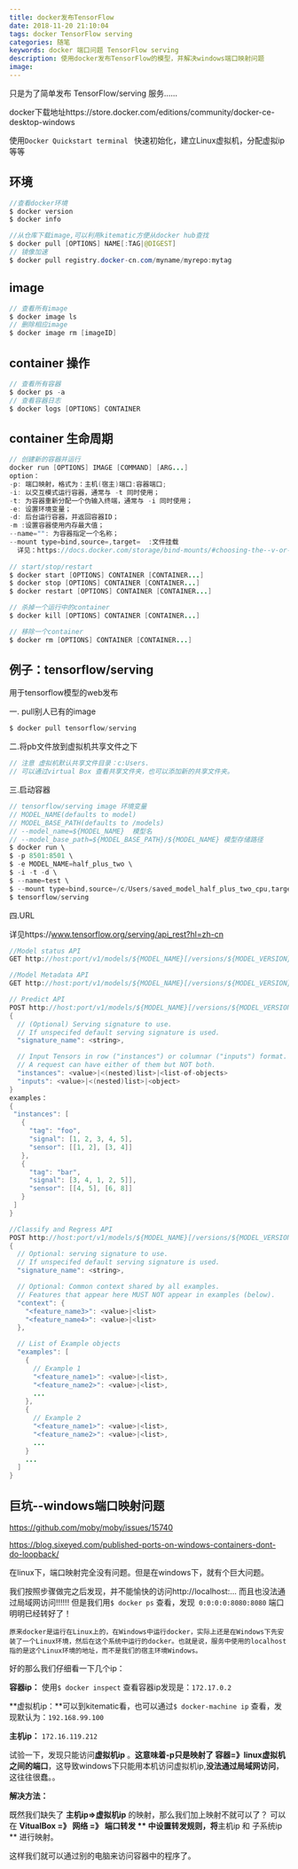 ```yaml
---
title: docker发布TensorFlow
date: 2018-11-20 21:10:04
tags: docker TensorFlow serving
categories: 随笔
keywords: docker 端口问题 TensorFlow serving 
description: 使用docker发布TensorFlow的模型，并解决windows端口映射问题
image: 
---
```


只是为了简单发布 TensorFlow/serving 服务……

docker下载地址https://store.docker.com/editions/community/docker-ce-desktop-windows

使用`Docker Quickstart terminal ` 快速初始化，建立Linux虚拟机，分配虚拟ip等等

## 环境

```java
//查看docker环境
$ docker version
$ docker info

//从仓库下载image,可以利用kitematic方便从docker hub查找
$ docker pull [OPTIONS] NAME[:TAG|@DIGEST]		
// 镜像加速
$ docker pull registry.docker-cn.com/myname/myrepo:mytag
```

## image

```java
// 查看所有image
$ docker image ls
// 删除相应image
$ docker image rm [imageID]
```

## container 操作

```java
// 查看所有容器
$ docker ps -a
// 查看容器日志
$ docker logs [OPTIONS] CONTAINER
```

## container 生命周期

```java
// 创建新的容器并运行
docker run [OPTIONS] IMAGE [COMMAND] [ARG...]
option：
-p: 端口映射，格式为：主机(宿主)端口:容器端口;
-i: 以交互模式运行容器，通常与 -t 同时使用；
-t: 为容器重新分配一个伪输入终端，通常与 -i 同时使用；
-e: 设置环境变量；
-d: 后台运行容器，并返回容器ID；
-m :设置容器使用内存最大值；
--name="": 为容器指定一个名称；
--mount type=bind,source=,target=  :文件挂载
  详见：https://docs.docker.com/storage/bind-mounts/#choosing-the--v-or---mount-flag
  
// start/stop/restart
$ docker start [OPTIONS] CONTAINER [CONTAINER...]
$ docker stop [OPTIONS] CONTAINER [CONTAINER...]
$ docker restart [OPTIONS] CONTAINER [CONTAINER...]

// 杀掉一个运行中的container
$ docker kill [OPTIONS] CONTAINER [CONTAINER...]

// 移除一个container
$ docker rm [OPTIONS] CONTAINER [CONTAINER...]
```



## 例子：tensorflow/serving

用于tensorflow模型的web发布

一. pull别人已有的image

```java
$ docker pull tensorflow/serving
```

二.将pb文件放到虚拟机共享文件之下

```java
// 注意 虚拟机默认共享文件目录：c:Users.
// 可以通过virtual Box 查看共享文件夹，也可以添加新的共享文件夹。	
```

三.启动容器

```java
// tensorflow/serving image 环境变量
// MODEL_NAME(defaults to model)
// MODEL_BASE_PATH(defaults to /models)
// --model_name=${MODEL_NAME}  模型名
// --model_base_path=${MODEL_BASE_PATH}/${MODEL_NAME} 模型存储路径
$ docker run \
$ -p 8501:8501 \
$ -e MODEL_NAME=half_plus_two \
$ -i -t -d \
$ --name=test \
$ --mount type=bind,source=/c/Users/saved_model_half_plus_two_cpu,target=/models/half_plus_two \
$ tensorflow/serving
```

四.URL

详见https://www.tensorflow.org/serving/api_rest?hl=zh-cn

```java
//Model status API
GET http://host:port/v1/models/${MODEL_NAME}[/versions/${MODEL_VERSION}]

//Model Metadata API
GET http://host:port/v1/models/${MODEL_NAME}[/versions/${MODEL_VERSION}]/metadata

// Predict API
POST http://host:port/v1/models/${MODEL_NAME}[/versions/${MODEL_VERSION}]:predict
{
  // (Optional) Serving signature to use.
  // If unspecifed default serving signature is used.
  "signature_name": <string>,

  // Input Tensors in row ("instances") or columnar ("inputs") format.
  // A request can have either of them but NOT both.
  "instances": <value>|<(nested)list>|<list-of-objects>
  "inputs": <value>|<(nested)list>|<object>
}
examples：
{
 "instances": [
   {
     "tag": "foo",
     "signal": [1, 2, 3, 4, 5],
     "sensor": [[1, 2], [3, 4]]
   },
   {
     "tag": "bar",
     "signal": [3, 4, 1, 2, 5]],
     "sensor": [[4, 5], [6, 8]]
   }
 ]
}

//Classify and Regress API
POST http://host:port/v1/models/${MODEL_NAME}[/versions/${MODEL_VERSION}]:(classify|regress)
{
  // Optional: serving signature to use.
  // If unspecifed default serving signature is used.
  "signature_name": <string>,

  // Optional: Common context shared by all examples.
  // Features that appear here MUST NOT appear in examples (below).
  "context": {
    "<feature_name3>": <value>|<list>
    "<feature_name4>": <value>|<list>
  },

  // List of Example objects
  "examples": [
    {
      // Example 1
      "<feature_name1>": <value>|<list>,
      "<feature_name2>": <value>|<list>,
      ...
    },
    {
      // Example 2
      "<feature_name1>": <value>|<list>,
      "<feature_name2>": <value>|<list>,
      ...
    }
    ...
  ]
}
```

## 巨坑--windows端口映射问题

https://github.com/moby/moby/issues/15740

https://blog.sixeyed.com/published-ports-on-windows-containers-dont-do-loopback/

在linux下，端口映射完全没有问题。但是在windows下，就有个巨大问题。

我们按照步骤做完之后发现，并不能愉快的访问http://localhost:... 而且也没法通过局域网访问!!!!!!
但是我们用`$ docker ps` 查看，发现` 0:0:0:0:8080:8080` 端口明明已经转好了！

```
原来docker是运行在Linux上的，在Windows中运行docker，实际上还是在Windows下先安装了一个Linux环境，然后在这个系统中运行的docker。也就是说，服务中使用的localhost指的是这个Linux环境的地址，而不是我们的宿主环境Windows。
```

好的那么我们仔细看一下几个ip：

**容器ip：** 使用`$ docker inspect` 查看容器ip发现是：`172.17.0.2`

**虚拟机ip：**可以到kitematic看，也可以通过`$ docker-machine ip` 查看，发现默认为：`192.168.99.100`

**主机ip：** `172.16.119.212` 

试验一下，发现只能访问**虚拟机ip** 。**这意味着-p只是映射了 容器=》linux虚拟机 之间的端口**，这导致windows下只能用本机访问虚拟机ip,**没法通过局域网访问**， 这往往很蠢。。

**解决方法：**

既然我们缺失了 **主机ip=>虚拟机ip** 的映射，那么我们加上映射不就可以了？
可以在 **VitualBox =》 网络 =》 端口转发 **  中设置转发规则，将**主机ip 和 子系统ip ** 进行映射。

这样我们就可以通过别的电脑来访问容器中的程序了。



